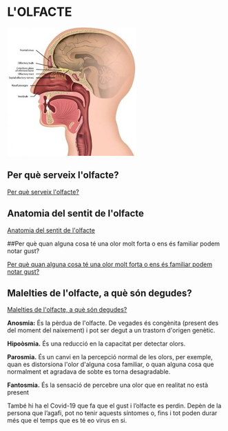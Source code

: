 # L'OLFACTE
![hola?](olfacte1.png)

## Per què serveix l'olfacte?

[Per què serveix l'olfacte?](https://github.com/MiniConde/pq-seveix-olfacte/tree/main)

## Anatomia del sentit de l'olfacte

[Anatomia del sentit de l'olfacte](https://github.com/MiniConde/pq-serveix-olfacte/tree/main)

##Per què quan alguna cosa té una olor molt forta o ens és familiar podem notar gust?

[Per què quan alguna cosa té una olor molt forta o ens és familiar podem notar gust?](https://github.com/MiniConde/olfacte-sabor)

## Malelties de l'olfacte, a què són degudes?

[Malelties de l'olfacte, a què són degudes?](https://github.com/MiniConde/enfermetats-olfacte/blob/main/README.md)

__Anosmia:__ És la pèrdua de l'olfacte. De vegades és congènita (present des del moment del naixement) i pot ser degut a un trastorn d'origen genètic.

__Hipoòsmia.__ És una reducció en la capacitat per detectar olors.

__Parosmia.__ És un canvi en la percepció normal de les olors, per exemple, quan es distorsiona l'olor d'alguna cosa familiar, o quan alguna cosa que normalment et agradava de sobte es torna desagradable.

__Fantosmia.__ És la sensació de percebre una olor que en realitat no està present

També hi ha el Covid-19 que fa que el gust i l’olfacte es perdin. Depèn de la persona que l’agafi, pot no tenir aquests síntomes o, fins i tot poden durar més que el temps que es té eo virus en si. 




